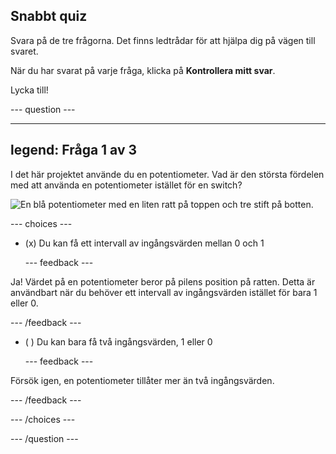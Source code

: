 ## Snabbt quiz

Svara på de tre frågorna. Det finns ledtrådar för att hjälpa dig på vägen till svaret.

När du har svarat på varje fråga, klicka på **Kontrollera mitt svar**.

Lycka till!

--- question ---

---
legend: Fråga 1 av 3
---

I det här projektet använde du en potentiometer. Vad är den största fördelen med att använda en potentiometer istället för en switch?

![En blå potentiometer med en liten ratt på toppen och tre stift på botten.](images/potentiometer.png)

--- choices ---

- (x) Du kan få ett intervall av ingångsvärden mellan 0 och 1

  --- feedback ---

Ja! Värdet på en potentiometer beror på pilens position på ratten. Detta är användbart när du behöver ett intervall av ingångsvärden istället för bara 1 eller 0.

  --- /feedback ---

- ( ) Du kan bara få två ingångsvärden, 1 eller 0

  --- feedback ---

Försök igen, en potentiometer tillåter mer än två ingångsvärden.

  --- /feedback ---


--- /choices ---

--- /question ---
